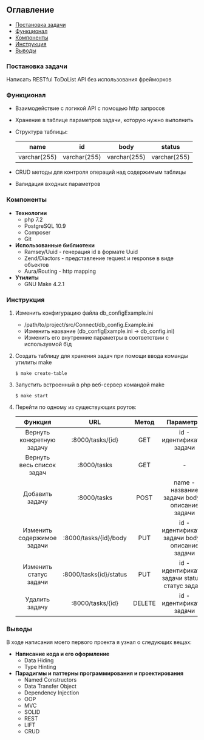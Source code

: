 ## Оглавление
* [Постановка задачи](#постановка-задачи)
* [Функционал](#функционал)
* [Компоненты](#компоненты)
* [Инструкция](#инструкция)
* [Выводы](#выводы)

### Постановка задачи
Написать RESTful ToDoList API без использования фрейморков

### Функционал
* Взаимодействие с логикой API с помощью http запросов
* Хранение в таблице параметров задачи, которую нужно выполнить
* Структура таблицы:

	| name         | id           | body         | status       |
	|--------------|--------------|--------------|--------------|
	| varchar(255) | varchar(255) | varchar(255) | varchar(255) |

* CRUD методы для контроля операций над содержимым таблицы
* Валидация входных параметров

### Компоненты
- **Технологии**
	- php 7.2
	- PostgreSQL 10.9
	- Composer
	- Git
- **Использованные библиотеки**
	- Ramsey/Uuid - генерация id в формате Uuid
	- Zend/Diactors - представление request и response в виде объектов
	- Aura/Routing - http mapping
- **Утилиты**
	- GNU Make 4.2.1

### Инструкция
1. Изменить конфигурацию файла db_configExample.ini
	- /path/to/project/src/Connect/db_config.Example.ini
	- Изменить название (db_configExample.ini -> db_config.ini)
	- Изменить его внутренние параметры в соответствии с используемой б\д
2. Создать таблицу для хранения задач при помощи ввода команды утилиты make
	```
	$ make create-table
	```
3. Запустить встроенный в php веб-сервер командой make
	```
	$ make start
	```
4. Перейти по одному из существующих роутов:

	|           Функция          |              URL             |  Метод |                     Параметры                    |
	|:--------------------------:|:----------------------------:|:------:|:------------------------------------------------:|
	| Вернуть конкретную задачу  | <HOST>:8000/tasks/{id}       |   GET  | id - идентификатор задачи                        |
	| Вернуть весь список задач  | <HOST>:8000/tasks            |   GET  |                         -                        |
	| Добавить задачу            | <HOST>:8000/tasks            |  POST  | name - название задачи body - описание задачи    |
	| Изменить содержимое задачи | <HOST>:8000/tasks/{id}/body  |   PUT  | id - идентификатор задачи body - описание задачи |
	| Изменить статус задачи     | <HOST>:8000/tasks{id}/status |   PUT  | id - идентификатор задачи status - статус задачи |
	| Удалить задачу             | <HOST>:8000/tasks/{id}       | DELETE | id - идентификатор задачи                        |


### Выводы
В ходе написания моего первого проекта я узнал о следующих вещах:
- **Написание кода и его оформление**
	- Data Hiding
	- Type Hinting
- **Парадигмы и паттерны программирования и проектирования**
	- Named Constructors
	- Data Transfer Object
	- Dependency Injection
	- OOP
	- MVC
	- SOLID
	- REST
	- LIFT
	- CRUD